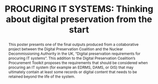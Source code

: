 ---
abstract: This poster presents one of the final outputs produced from a collaborative
  project between the Digital Preservation Coalition and the Nuclear Decommissioning
  Authority in the UK, “Digital preservation requirements for procuring IT systems”.
  This addition to the Digital Preservation Coalition’s Procurement Toolkit proposes
  the requirements that should be considered when procuring an IT system (for example
  an EDRMS, DAMS, or GIS) that may ultimately contain at least some records or digital
  content that needs to be retained beyond the life of the system.
creators:
- Popham, Michael
- Mitcham, Jenny
- Wheatley, Paul
date: null
document_url: https://www.ideals.illinois.edu/items/128269/bitstreams/428903/data.pdf
grand_parent: iPRES
institutions: []
keywords:
- procurement
- it systems
- data export
landing_page_url: https://hdl.handle.net/2142/121065
language: eng
layout: publication
license: CC-BY 4.0 International
notes_url: null
parent: iPRES 2023
presentation_url: null
publication_type: unknown
size: null
source_name: iPRES
title: 'PROCURING IT SYSTEMS: Thinking about digital preservation from the start'
year: 2023
---